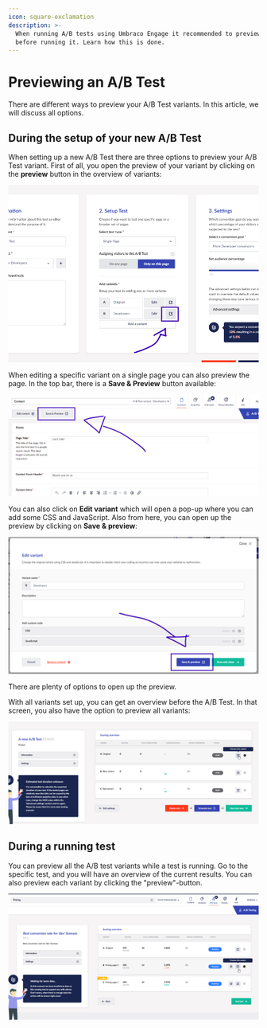 ```yaml
---
icon: square-exclamation
description: >-
  When running A/B tests using Umbraco Engage it recommended to preview the test
  before running it. Learn how this is done.
---
```


# Previewing an A/B Test

There are different ways to preview your A/B Test variants. In this article, we will discuss all options.

## During the setup of your new A/B Test

When setting up a new A/B Test there are three options to preview your A/B Test variant. First of all, you open the preview of your variant by clicking on the **preview** button in the overview of variants:

![Open the preview of your variant by clicking on the preview button in the overview of variants when setting up the test.](../../.gitbook/assets/engage-ab-preview-1.png)

When editing a specific variant on a single page you can also preview the page. In the top bar, there is a **Save & Preview** button available:

![When editing a specific variant on a single page you can also preview the page.](../../.gitbook/assets/engage-ab-preview-2.png)

You can also click on **Edit variant** which will open a pop-up where you can add some CSS and JavaScript. Also from here, you can open up the preview by clicking on **Save & preview**:

![You can also preview the variant from the Edit Variant dialog.](../../.gitbook/assets/engage-ab-preview-3.png)

There are plenty of options to open up the preview.

With all variants set up, you can get an overview before the A/B Test. In that screen, you also have the option to preview all variants:

![Before launching a test, you can preview the variants to ensure everything looks as it should.](../../.gitbook/assets/engage-ab-preview-4.png)

## During a running test

You can preview all the A/B test variants while a test is running. Go to the specific test, and you will have an overview of the current results. You can also preview each variant by clicking the "preview"-button.

![You can also preview your variants while the test is running.](../../.gitbook/assets/engage-ab-preview-5.png)
